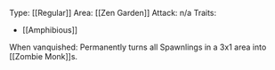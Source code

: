 Type: [[Regular]]
Area: [[Zen Garden]]
Attack: n/a
Traits:
- [[Amphibious]]

When vanquished: Permanently turns all Spawnlings in a 3x1 area into [[Zombie Monk]]s.